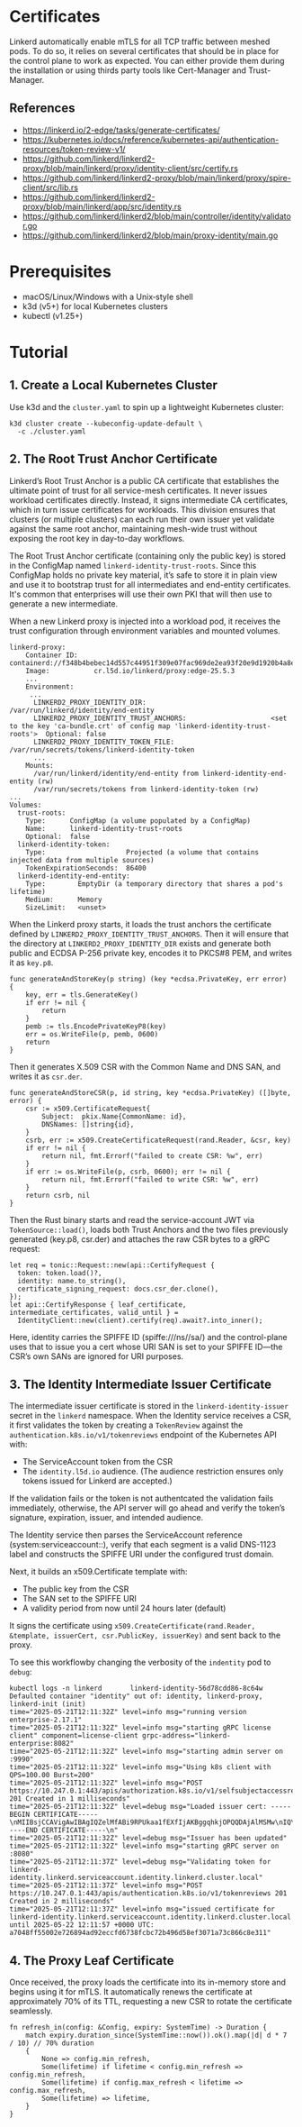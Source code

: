 # Certificates

Linkerd automatically enable mTLS for all TCP traffic between meshed pods. To do so, it relies on several certificates that should be in place for the control plane to work as expected. You can either provide them during the installation or using thirds party tools like Cert-Manager and Trust-Manager. 

## References
- https://linkerd.io/2-edge/tasks/generate-certificates/
- https://kubernetes.io/docs/reference/kubernetes-api/authentication-resources/token-review-v1/
- https://github.com/linkerd/linkerd2-proxy/blob/main/linkerd/proxy/identity-client/src/certify.rs
- https://github.com/linkerd/linkerd2-proxy/blob/main/linkerd/proxy/spire-client/src/lib.rs
- https://github.com/linkerd/linkerd2-proxy/blob/main/linkerd/app/src/identity.rs
- https://github.com/linkerd/linkerd2/blob/main/controller/identity/validator.go
- https://github.com/linkerd/linkerd2/blob/main/proxy-identity/main.go

# Prerequisites

- macOS/Linux/Windows with a Unix‑style shell
- k3d (v5+) for local Kubernetes clusters
- kubectl (v1.25+)

# Tutorial

## 1. Create a Local Kubernetes Cluster

Use k3d and the `cluster.yaml` to spin up a lightweight Kubernetes cluster:

```
k3d cluster create --kubeconfig-update-default \
  -c ./cluster.yaml
```

## 2. The Root Trust Anchor Certificate

Linkerd’s Root Trust Anchor is a public CA certificate that establishes the ultimate point of trust for all service-mesh certificates. It never issues workload certificates directly. Instead, it signs intermediate CA certificates, which in turn issue certificates for workloads. This division ensures that clusters (or multiple clusters) can each run their own issuer yet validate against the same root anchor, maintaining mesh-wide trust without exposing the root key in day-to-day workflows.

The Root Trust Anchor certificate (containing only the public key) is stored in the ConfigMap named `linkerd-identity-trust-roots`. Since this ConfigMap holds no private key material, it’s safe to store it in plain view and use it to bootstrap trust for all intermediates and end-entity certificates. It's common that enterprises will use their own PKI that will then use to generate a new intermediate.

When a new Linkerd proxy is injected into a workload pod, it receives the trust configuration through environment variables and mounted volumes.

```
linkerd-proxy:
    Container ID:    containerd://f348b4bebec14d557c44951f309e07fac969de2ea93f20e9d1920b4a8e02180e
    Image:           cr.l5d.io/linkerd/proxy:edge-25.5.3
    ...
    Environment:
     ...
      LINKERD2_PROXY_IDENTITY_DIR:                               /var/run/linkerd/identity/end-entity
      LINKERD2_PROXY_IDENTITY_TRUST_ANCHORS:                     <set to the key 'ca-bundle.crt' of config map 'linkerd-identity-trust-roots'>  Optional: false
      LINKERD2_PROXY_IDENTITY_TOKEN_FILE:                        /var/run/secrets/tokens/linkerd-identity-token
      ...
    Mounts:
      /var/run/linkerd/identity/end-entity from linkerd-identity-end-entity (rw)
      /var/run/secrets/tokens from linkerd-identity-token (rw)
...
Volumes:
  trust-roots:
    Type:      ConfigMap (a volume populated by a ConfigMap)
    Name:      linkerd-identity-trust-roots
    Optional:  false
  linkerd-identity-token:
    Type:                    Projected (a volume that contains injected data from multiple sources)
    TokenExpirationSeconds:  86400
  linkerd-identity-end-entity:
    Type:        EmptyDir (a temporary directory that shares a pod's lifetime)
    Medium:      Memory
    SizeLimit:   <unset>
```

When the Linkerd proxy starts, it loads the trust anchors the certificate defined by `LINKERD2_PROXY_IDENTITY_TRUST_ANCHORS`. Then it will ensure that the directory at `LINKERD2_PROXY_IDENTITY_DIR` exists and generate both public and ECDSA P-256 private key, encodes it to PKCS#8 PEM, and writes it as `key.p8`. 
```
func generateAndStoreKey(p string) (key *ecdsa.PrivateKey, err error) {
    key, err = tls.GenerateKey()
    if err != nil {
        return
    }
    pemb := tls.EncodePrivateKeyP8(key)
    err = os.WriteFile(p, pemb, 0600)
    return
}
```
Then it generates X.509 CSR with the Common Name and DNS SAN, and writes it as `csr.der`.
```
func generateAndStoreCSR(p, id string, key *ecdsa.PrivateKey) ([]byte, error) {
    csr := x509.CertificateRequest{
        Subject:  pkix.Name{CommonName: id},
        DNSNames: []string{id},
    }
    csrb, err := x509.CreateCertificateRequest(rand.Reader, &csr, key)
    if err != nil {
        return nil, fmt.Errorf("failed to create CSR: %w", err)
    }
    if err := os.WriteFile(p, csrb, 0600); err != nil {
        return nil, fmt.Errorf("failed to write CSR: %w", err)
    }
    return csrb, nil
}
```
Then the Rust binary starts and read the service-account JWT via `TokenSource::load()`, loads both Trust Anchors and the two files previously generated (key.p8, csr.der) and attaches the raw CSR bytes to a gRPC request:
```
let req = tonic::Request::new(api::CertifyRequest {
  token: token.load()?,                   
  identity: name.to_string(),               
  certificate_signing_request: docs.csr_der.clone(),
});
let api::CertifyResponse { leaf_certificate, intermediate_certificates, valid_until } =
  IdentityClient::new(client).certify(req).await?.into_inner();
```
Here, identity carries the SPIFFE ID (spiffe://<trust-domain>/ns/<ns>/sa/<sa>) and the control-plane uses that to issue you a cert whose URI SAN is set to your SPIFFE ID—the CSR’s own SANs are ignored for URI purposes.

## 3. The Identity Intermediate Issuer Certificate

The intermediate issuer certificate is stored in the `linkerd-identity-issuer` secret in the `linkerd` namespace. When the Identity service receives a CSR, it first validates the token by creating a `TokenReview` against the `authentication.k8s.io/v1/tokenreviews` endpoint of the Kubernetes API with:
- The ServiceAccount token from the CSR 
- The `identity.l5d.io` audience. (The audience restriction ensures only tokens issued for Linkerd are accepted.)

If the validation fails or the token is not authentcated the validation fails immediately, otherwise, the API server will go ahead and verify the token’s signature, expiration, issuer, and intended audience.

The Identity service then parses the ServiceAccount reference (system:serviceaccount:<namespace>:<name>), verify that each segment is a valid DNS-1123 label and constructs the SPIFFE URI under the configured trust domain.

Next, it builds an x509.Certificate template with:
- The public key from the CSR
- The SAN set to the SPIFFE URI
- A validity period from now until 24 hours later (default)

It signs the certificate using `x509.CreateCertificate(rand.Reader, &template, issuerCert, csr.PublicKey, issuerKey)` and sent back to the proxy.

To see this workflowby changing the verbosity of the `indentity` pod to `debug`:
```
kubectl logs -n linkerd       linkerd-identity-56d78cdd86-8c64w 
Defaulted container "identity" out of: identity, linkerd-proxy, linkerd-init (init)
time="2025-05-21T12:11:32Z" level=info msg="running version enterprise-2.17.1"
time="2025-05-21T12:11:32Z" level=info msg="starting gRPC license client" component=license-client grpc-address="linkerd-enterprise:8082"
time="2025-05-21T12:11:32Z" level=info msg="starting admin server on :9990"
time="2025-05-21T12:11:32Z" level=info msg="Using k8s client with QPS=100.00 Burst=200"
time="2025-05-21T12:11:32Z" level=info msg="POST https://10.247.0.1:443/apis/authorization.k8s.io/v1/selfsubjectaccessreviews 201 Created in 1 milliseconds"
time="2025-05-21T12:11:32Z" level=debug msg="Loaded issuer cert: -----BEGIN CERTIFICATE-----\nMIIBsjCCAVigAwIBAgIQZelMfABi9RPUkaa1fEXfIjAKBggqhkjOPQQDAjAlMSMw\nIQYDVQQDExpyb290LmxpbmtlcmQuY2x1c3Rlci5sb2NhbDAeFw0yNTA1MjExMjEx\nMDJaFw0yNjA1MjExMjExMDJaMCkxJzAlBgNVBAMTHmlkZW50aXR5LmxpbmtlcmQu\nY2x1c3Rlci5sb2NhbDBZMBMGByqGSM49AgEGCCqGSM49AwEHA0IABO52MoQ7mva8\nYPg7abR7rqO3UhE0csDoPgFKoqM54JAfQY9/8rwgKWn3AUvH9NKNNy46Nq0MmPFd\nZgz/qSX3i0WjZjBkMA4GA1UdDwEB/wQEAwIBBjASBgNVHRMBAf8ECDAGAQH/AgEA\nMB0GA1UdDgQWBBTSq+l58FRN+T4ZSwqPyX9EFJmysTAfBgNVHSMEGDAWgBQpPJRY\nnNGBgGrC7LAnIDcwXkIHVjAKBggqhkjOPQQDAgNIADBFAiA7bw59dCwkhQ9CSyUN\nLR4/U7nt2mFV519zCtvD5cJmjgIhAKhPME9EJVtN28L6ZpaYSWbnSTyih1aL/b7m\neqW0acqg\n-----END CERTIFICATE-----\n"
time="2025-05-21T12:11:32Z" level=debug msg="Issuer has been updated"
time="2025-05-21T12:11:32Z" level=info msg="starting gRPC server on :8080"
time="2025-05-21T12:11:37Z" level=debug msg="Validating token for linkerd-identity.linkerd.serviceaccount.identity.linkerd.cluster.local"
time="2025-05-21T12:11:37Z" level=info msg="POST https://10.247.0.1:443/apis/authentication.k8s.io/v1/tokenreviews 201 Created in 2 milliseconds"
time="2025-05-21T12:11:37Z" level=info msg="issued certificate for linkerd-identity.linkerd.serviceaccount.identity.linkerd.cluster.local until 2025-05-22 12:11:57 +0000 UTC: a7048ff55002e726894ad92eccfd6738fcbc72b496d58ef3071a73c866c8e311"
```

## 4. The Proxy Leaf Certificate

Once received, the proxy loads the certificate into its in-memory store and begins using it for mTLS. It automatically renews the certificate at approximately 70% of its TTL, requesting a new CSR to rotate the certificate seamlessly.

```
fn refresh_in(config: &Config, expiry: SystemTime) -> Duration {
    match expiry.duration_since(SystemTime::now()).ok().map(|d| d * 7 / 10) // 70% duration
    {
        None => config.min_refresh,
        Some(lifetime) if lifetime < config.min_refresh => config.min_refresh,
        Some(lifetime) if config.max_refresh < lifetime => config.max_refresh,
        Some(lifetime) => lifetime,
    }
}
```
